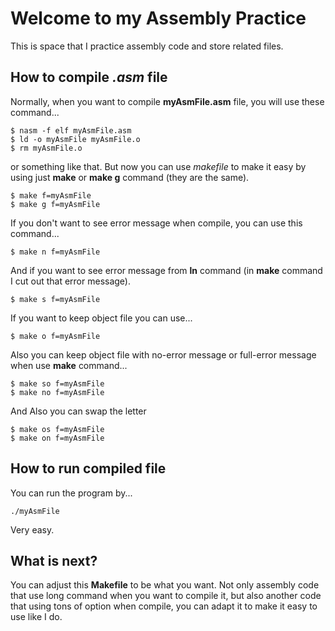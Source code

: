 # Welcome to my Assembly Practice

This is space that I practice assembly code and store related files.

## How to compile _.asm_ file

Normally, when you want to compile __myAsmFile.asm__ file, you will use these command...
```
$ nasm -f elf myAsmFile.asm
$ ld -o myAsmFile myAsmFile.o
$ rm myAsmFile.o
```

or something like that. But now you can use _makefile_ to make it easy by using just __make__ or __make g__ command (they are the same).
```
$ make f=myAsmFile
$ make g f=myAsmFile
```

If you don't want to see error message when compile, you can use this command...
```
$ make n f=myAsmFile
```

And if you want to see error message from __ln__ command (in __make__ command I cut out that error message).
```
$ make s f=myAsmFile
```

If you want to keep object file you can use...
```
$ make o f=myAsmFile
```

Also you can keep object file with no-error message or full-error message when use __make__ command...
```
$ make so f=myAsmFile
$ make no f=myAsmFile
```

And Also you can swap the letter
```
$ make os f=myAsmFile
$ make on f=myAsmFile
```

## How to run compiled file
You can run the program by...
```
./myAsmFile
```
Very easy.

## What is next?
You can adjust this __Makefile__ to be what you want. Not only assembly code that use long command when you want to compile it, but also another code that using tons of option when compile, you can adapt it to make it easy to use like I do.
